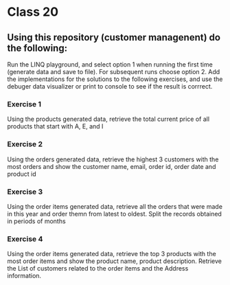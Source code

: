 # Class 20

## Using this repository (customer managenent) do the following:

Run the LINQ playground, and select option 1 when running the first time (generate data and save to file).
For subsequent runs choose option 2.
Add the implementations for the solutions to the following exercises, and use the debuger data visualizer or print to console to see if the result is corrrect.

### Exercise 1
Using the products generated data, retrieve the total current price of all products that start with A, E, and I

### Exercise 2
Using the orders generated data, retrieve the highest 3 customers with the most orders and show the customer name, email, order id, order date and product id

### Exercise 3
Using the order items generated data, retrieve all the orders that were made in this year and order themn from latest to oldest. 
Split the records obtained in periods of months

### Exercise 4
Using the order items generated data, retrieve the top 3 products with the most order items and show the product name, product description.
Retrieve the List of customers related to the order items and the Address information.
